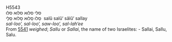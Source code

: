 <body>
  <p>H5543<br>  סלּי    סלוּא    סלּוּא    סלּוּ  <br> סַלוּ  סַלוּא  סָלוּא  סַלַּי  ‎  salû  salû‘  sâlû‘  sallay  <br><i>sal-loo‘,</i> <i>sal-loo‘,</i> <i>saw-loo‘,</i> <i>sal-lah‘ee </i><br>From <a href="h5541.htm">5541</a>  <i>weighed</i>; <i>Sallu</i> or <i>Sallai</i>, the name of two Israelites: - Sallai, Sallu, Salu.<br></p>
 </body>